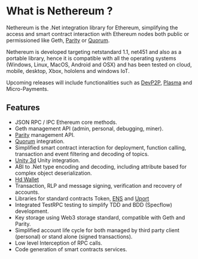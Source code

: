 # What is Nethereum ?

Nethereum is the .Net integration library for Ethereum, simplifying the access and smart contract interaction with Ethereum nodes both public or permissioned like Geth, [Parity](https://www.parity.io/) or [Quorum](https://www.jpmorgan.com/global/Quorum).

Nethereum is developed targeting netstandard 1.1, net451 and also as a portable library, hence it is compatible with all the operating systems (Windows, Linux, MacOS, Android and OSX) and has been tested on cloud, mobile, desktop, Xbox, hololens and windows IoT.

Upcoming releases will include functionalities such as [DevP2P](https://github.com/ethereum/devp2p), [Plasma](https://plasma.io/plasma.pdf) and Micro-Payments.

## Features

* JSON RPC / IPC Ethereum core methods.
* Geth management API (admin, personal, debugging, miner).
* [Parity](https://www.parity.io/) management API.
* [Quorum](https://www.jpmorgan.com/global/Quorum) integration.
* Simplified smart contract interaction for deployment, function calling, transaction and event filtering and decoding of topics.
* [Unity 3d](https://unity3d.com/) Unity integration.
* ABI to .Net type encoding and decoding, including attribute based for complex object deserialization.
* [Hd Wallet](nethereum-managing-hdwallets.md)
* Transaction, RLP and message signing, verification and recovery of accounts.
* Libraries for standard contracts Token, [ENS](https://ens.domains/) and [Uport](https://www.uport.me/)
* Integrated TestRPC testing to simplify TDD and BDD (Specflow) development.
* Key storage using Web3 storage standard, compatible with Geth and Parity.
* Simplified account life cycle for both managed by third party client (personal) or stand alone (signed transactions).
* Low level Interception of RPC calls.
* Code generation of smart contracts services.
